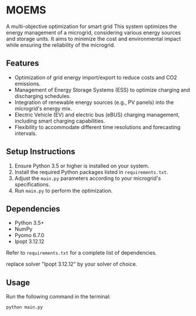 # MOEMS
A multi-objective optimization for smart grid
This system optimizes the energy management of a microgrid, considering various energy sources and storage units. It aims to minimize the cost and environmental impact while ensuring the reliability of the microgrid.

## Features
- Optimization of grid energy import/export to reduce costs and CO2 emissions.
- Management of Energy Storage Systems (ESS) to optimize charging and discharging schedules.
- Integration of renewable energy sources (e.g., PV panels) into the microgrid's energy mix.
- Electric Vehicle (EV) and electric bus (eBUS) charging management, including smart charging capabilities.
- Flexibility to accommodate different time resolutions and forecasting intervals.

## Setup Instructions
1. Ensure Python 3.5 or higher is installed on your system.
2. Install the required Python packages listed in `requirements.txt`.
3. Adjust the `main.py` parameters according to your microgrid's specifications.
4. Run `main.py` to perform the optimization.

## Dependencies
- Python 3.5+
- NumPy
- Pyomo  6.7.0
- Ipopt 3.12.12


Refer to `requirements.txt` for a complete list of dependencies.

replace solver "Ipopt 3.12.12" by your solver of choice.
## Usage
Run the following command in the terminal:
```bash
python main.py
